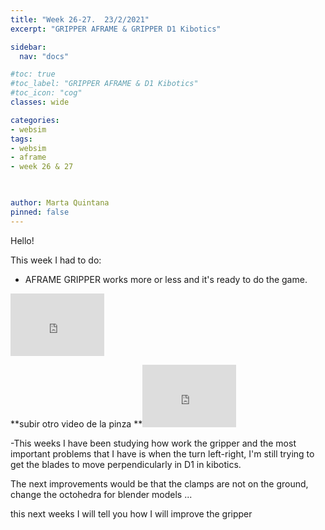```yaml
---
title: "Week 26-27.  23/2/2021"
excerpt: "GRIPPER AFRAME & GRIPPER D1 Kibotics"

sidebar:
  nav: "docs"

#toc: true
#toc_label: "GRIPPER AFRAME & D1 Kibotics"
#toc_icon: "cog"
classes: wide

categories:
- websim
tags:
- websim
- aframe
- week 26 & 27


    
author: Marta Quintana
pinned: false
---
```


Hello! 

This week I had to do:
- AFRAME GRIPPER works more or less and it's ready to do the game.
<iframe width="150" height="100" src="https://youtube.com/embed/BpAujxcWx-Y" frameborder="0" allow="autoplay; encrypted-media" allowfullscreen></iframe>

**subir otro video de la pinza **<iframe width="150" height="100" src="https://youtube.com/embed/BpAujxcWx-Y" frameborder="0" allow="autoplay; encrypted-media" allowfullscreen></iframe>

-This weeks I have been studying how work the gripper and the most important problems that I have is when the turn left-right, I'm still trying to get the blades to move perpendicularly in D1 in kibotics.

The next improvements would be that the clamps are not on the ground, change the octohedra for blender models ... 

this next weeks I will tell you how I will improve the gripper
